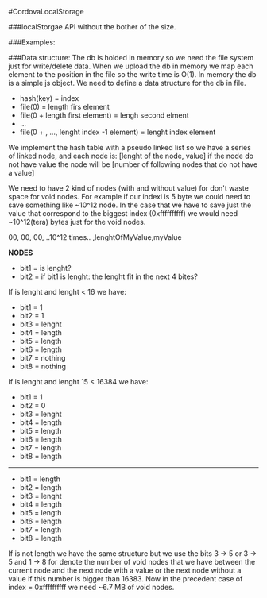 #CordovaLocalStorage

###localStorgae API without the bother of the size.

###Examples:

###Data structure:
The db is holded in memory so we need the file system just for write/delete data.
When we upload the db in memory we map each element to the position in the file so the
write time is O(1). In memory the db is a simple js object. We need to define a data structure
for the db in file.

* hash(key) = index
* file(0) = length firs element
* file(0 + length first element) = lengh second elment
* ...
* file(0 + , ..., lenght index -1 element) = lenght index element

We implement the hash table with a pseudo linked list so we have a series of linked node, and each node is:
[lenght of the node, value] if the node do not have value the node will be [number of following nodes that
do not have a value]

We need to have 2 kind of nodes (with and without value) for don't waste space for void nodes.
For example if our indexi is 5 byte we could need to save something like ~10^12 node.
In the case that we have to save just the value that correspond to the biggest index (0xffffffffff)
we would need ~10^12(tera) bytes just for the void nodes.

00, 00, 00, ..10^12 times.. ,lenghtOfMyValue,myValue


**NODES**
* bit1 = is lenght?
* bit2 = if bit1 is lenght: the lenght fit in the next 4 bites?

If is lenght and lenght < 16 we have:

* bit1 = 1
* bit2 = 1
* bit3 = lenght
* bit4 = length
* bit5 = length
* bit6 = length
* bit7 = nothing
* bit8 = nothing

If is lenght and lenght 15 < 16384 we have:

* bit1 = 1
* bit2 = 0
* bit3 = lenght
* bit4 = length
* bit5 = length
* bit6 = length
* bit7 = length
* bit8 = length
-----------------
* bit1 = length
* bit2 = length
* bit3 = lenght
* bit4 = length
* bit5 = length
* bit6 = length
* bit7 = length
* bit8 = length

If is not length we have the same structure but we use the bits 3 -> 5 or 3 -> 5 and 1 -> 8 for denote
the number of void nodes that we have between the current node and the next node with a value or the next node
without a value if this number is bigger than 16383.
Now in the precedent case of index = 0xffffffffff we need ~6.7 MB of void nodes.
